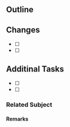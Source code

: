 ## Outline

<!-- some explain about issue -->

## Changes
- [ ]
- [ ]

## Additinal Tasks
- [ ]
- [ ]

### Related Subject

<!-- Optional (backlog) -->

#### Remarks

<!-- Optional -->
